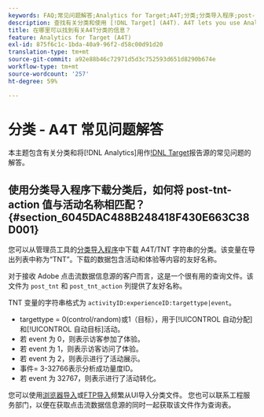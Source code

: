 ```yaml
---
keywords: FAQ;常见问题解答;Analytics for Target;A4T;分类;分类导入程序;post-tnt-action
description: 查找有关分类和使用 [!DNL Target] (A4T). A4T lets you use Analytics reporting for [!DNL Target] 活动的Analytics的问题的答案。
title: 在哪里可以找到有关A4T分类的信息？
feature: Analytics for Target (A4T)
exl-id: 875f6c1c-1bda-40a9-96f2-d58c00d91d20
translation-type: tm+mt
source-git-commit: a92e88b46c72971d5d3c752593d651d8290b674e
workflow-type: tm+mt
source-wordcount: '257'
ht-degree: 59%

---
```


# 分类 - A4T 常见问题解答

本主题包含有关分类和将[!DNL Analytics]用作[!DNL Target](A4T)报告源的常见问题的解答。

## 使用分类导入程序下载分类后，如何将 post-tnt-action 值与活动名称相匹配？{#section_6045DAC488B248418F430E663C38D001}

您可以从管理员工具的[分类导入程序](https://experienceleague.adobe.com/docs/analytics/components/classifications/classifications-importer/c-working-with-saint.html)中下载 A4T/TNT 字符串的分类。该变量在导出列表中称为“TNT”。下载的数据包含活动和体验等内容的友好名称。

对于接收 Adobe 点击流数据信息源的客户而言，这是一个很有用的查询文件。该文件为 `post_tnt` 和 `post_tnt_action` 列提供了友好名称。

TNT 变量的字符串格式为 `activityID:experienceID:targettype|event`。

* targettype = 0(control/random)或1（目标），用于[!UICONTROL 自动分配]和[!UICONTROL 自动目标]活动。
* 若 event 为 0，则表示访客参加了体验。
* 若 event 为 1，则表示访客访问了体验。
* 若 event 为 2，则表示进行了活动展示。
* 事件= 3-32766表示分析成功量度ID。
* 若 event 为 32767，则表示进行了活动转化。

您可以使用[浏览器导入](https://docs.adobe.com/help/en/analytics/components/classifications/classifications-importer/browser-import.html)或[FTP导入](https://docs.adobe.com/help/en/analytics/components/classifications/classifications-importer/import-file.html)频繁从UI导入分类文件。 您也可以联系工程服务部门，以便在获取点击流数据信息源的同时一起获取该文件作为查询表。
